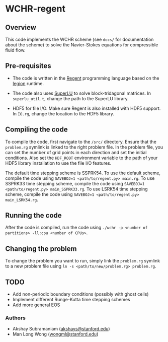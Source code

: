 # WCHR-regent

## Overview
This code implements the WCHR scheme (see `docs/` for documentation about the scheme) to solve the Navier-Stokes equations for compressible fluid flow.

## Pre-requisites
- The code is written in the [Regent](http://regent-lang.org/ "Regent programming language") programming language based on the [legion](https://github.com/StanfordLegion/legion "Legion runtime system") runtime.

- The code also uses [SuperLU](http://crd-legacy.lbl.gov/~xiaoye/SuperLU/ "SuperLU") to solve block-tridagonal matrices. In `superlu_util.t`, change the path to the SuperLU library.

- HDF5 for file I/O. Make sure Regent is also installed with HDF5 support. In `IO.rg`, change the location to the HDF5 library.

## Compiling the code
To compile the code, first navigate to the `/src/` directory. Ensure that the `problem.rg` symlink is linked to the right problem file. In the problem file, you can set the number of grid points in each direction and set the initial conditions. Also set the `HDF_ROOT` environment variable to the path of your HDF5 library installation to use the file I/O features.

The default time stepping scheme is SSPRK54. To use the default scheme, compile the code using `SAVEBOJ=1 <path/to/regent.py> main.rg`. To use SSPRK33 time stepping scheme, compile the code using `SAVEBOJ=1 <path/to/regent.py> main_SSPRK33.rg`. To use LSRK54 time stepping scheme, compile the code using `SAVEBOJ=1 <path/to/regent.py> main_LSRK54.rg`.

## Running the code
After the code is compiled, run the code using `./wchr -p <number of partitions> -ll:cpu <number of CPUs>`.

## Changing the problem
To change the problem you want to run, simply link the `problem.rg` symlink to a new problem file using `ln -s <path/to/new/problem.rg> problem.rg`.

## TODO
- Add non-periodic boundary conditions (possibly with ghost cells)
- Implement different Runge-Kutta time stepping schemes
- Add more general EOS

### Authors
- Akshay Subramaniam (akshays@stanford.edu)
- Man Long Wong (wongml@stanford.edu)
